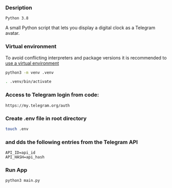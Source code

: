 ### Desription
    Python 3.8
A small Python script that lets you display a digital clock as a Telegram avatar.
### Virtual environment

To avoid conflicting interpreters and package versions it is recommended to
[use a virtual environment](https://code.visualstudio.com/docs/python/tutorial-django#_create-a-project-environment-for-the-django-tutorial)

```bash
python3 -m venv .venv
```

```bash
. .venv/bin/activate
```

### Access to Telegram login from code:
    https://my.telegram.org/auth

### Create .env file in root directory
```bash
touch .env
```

### and dds the following entries from the Telegram API

    API_ID=api_id
    API_HASH=api_hash

### Run App
```bash
python3 main.py
```


